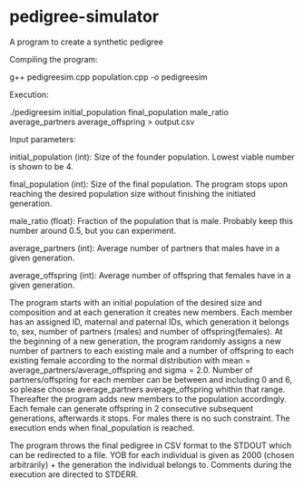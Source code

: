 # pedigree-simulator
A program to create a synthetic pedigree

Compiling the program:

g++ pedigreesim.cpp population.cpp -o pedigreesim

Execution:

./pedigreesim initial_population final_population male_ratio average_partners average_offspring > output.csv

Input parameters:

initial_population (int): Size of the founder population. Lowest viable number is shown to be 4.

final_population (int): Size of the final population. The program stops upon reaching the desired population size without finishing the initiated generation.

male_ratio (float): Fraction of the population that is male. Probably keep this number around 0.5, but you can experiment.

average_partners (int): Average number of partners that males have in a given generation.

average_offspring (int): Average number of offspring that females have in a given generation.

The program starts with an initial population of the desired size and composition and at each generation it creates new members. Each member has an assigned ID, maternal and paternal IDs, which generation it belongs to, sex, number of partners (males) and number of offspring(females). At the beginning of a new generation, the program randomly assigns a new number of partners to each existing male and a number of offspring to each existing female according to the normal distribution with mean = average_partners/average_offspring and sigma = 2.0. Number of partners/offspring for each member can be between and including 0 and 6, so please choose average_partners average_offspring whithin that range. 
Thereafter the program adds new members to the population accordingly. Each female can generate offspring in 2 consecutive subsequent generations, afterwards it stops. For males there is no such constraint. The execution ends when final_population is reached.
 
The program throws the final pedigree in CSV format to the STDOUT which can be redirected to a file. YOB for each individual is given as 2000 (chosen arbitrarily) + the generation the individual belongs to. Comments during the execution are directed to STDERR.
